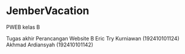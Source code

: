 # JemberVacation
PWEB kelas B

Tugas akhir Perancangan Website B
Eric Try Kurniawan (192410101124)
Akhmad Ardiansyah (192410101142)
